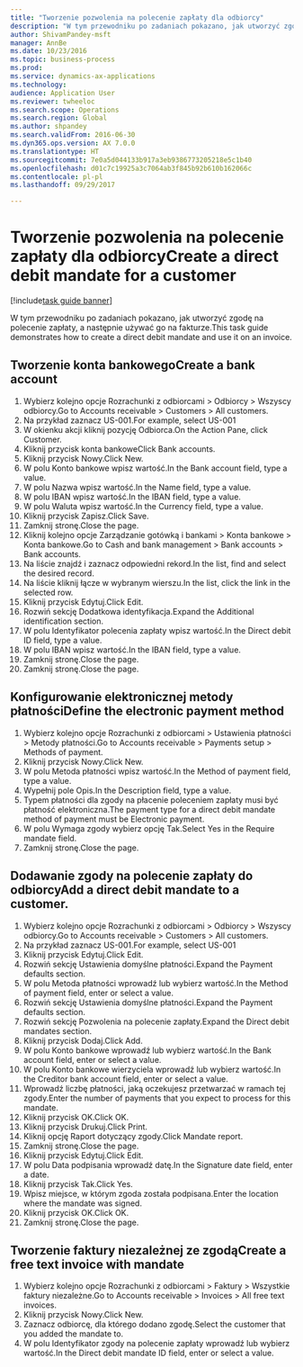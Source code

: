 ```yaml
--- 
title: "Tworzenie pozwolenia na polecenie zapłaty dla odbiorcy"
description: "W tym przewodniku po zadaniach pokazano, jak utworzyć zgodę na polecenie zapłaty, a następnie używać go na fakturze."
author: ShivamPandey-msft
manager: AnnBe
ms.date: 10/23/2016
ms.topic: business-process
ms.prod: 
ms.service: dynamics-ax-applications
ms.technology: 
audience: Application User
ms.reviewer: twheeloc
ms.search.scope: Operations
ms.search.region: Global
ms.author: shpandey
ms.search.validFrom: 2016-06-30
ms.dyn365.ops.version: AX 7.0.0
ms.translationtype: HT
ms.sourcegitcommit: 7e0a5d044133b917a3eb9386773205218e5c1b40
ms.openlocfilehash: d01c7c19925a3c7064ab3f845b92b610b162066c
ms.contentlocale: pl-pl
ms.lasthandoff: 09/29/2017

---
```

# <a name="create-a-direct-debit-mandate-for-a-customer"></a><span data-ttu-id="416e9-103">Tworzenie pozwolenia na polecenie zapłaty dla odbiorcy</span><span class="sxs-lookup"><span data-stu-id="416e9-103">Create a direct debit mandate for a customer</span></span>

[!include[task guide banner](../../includes/task-guide-banner.md)]

<span data-ttu-id="416e9-104">W tym przewodniku po zadaniach pokazano, jak utworzyć zgodę na polecenie zapłaty, a następnie używać go na fakturze.</span><span class="sxs-lookup"><span data-stu-id="416e9-104">This task guide demonstrates how to create a direct debit mandate and use it on an invoice.</span></span>


## <a name="create-a-bank-account"></a><span data-ttu-id="416e9-105">Tworzenie konta bankowego</span><span class="sxs-lookup"><span data-stu-id="416e9-105">Create a bank account</span></span>
1. <span data-ttu-id="416e9-106">Wybierz kolejno opcje Rozrachunki z odbiorcami > Odbiorcy > Wszyscy odbiorcy.</span><span class="sxs-lookup"><span data-stu-id="416e9-106">Go to Accounts receivable > Customers > All customers.</span></span>
2. <span data-ttu-id="416e9-107">Na przykład zaznacz US-001.</span><span class="sxs-lookup"><span data-stu-id="416e9-107">For example, select US-001</span></span>
3. <span data-ttu-id="416e9-108">W okienku akcji kliknij pozycję Odbiorca.</span><span class="sxs-lookup"><span data-stu-id="416e9-108">On the Action Pane, click Customer.</span></span>
4. <span data-ttu-id="416e9-109">Kliknij przycisk konta bankowe</span><span class="sxs-lookup"><span data-stu-id="416e9-109">Click Bank accounts.</span></span>
5. <span data-ttu-id="416e9-110">Kliknij przycisk Nowy.</span><span class="sxs-lookup"><span data-stu-id="416e9-110">Click New.</span></span>
6. <span data-ttu-id="416e9-111">W polu Konto bankowe wpisz wartość.</span><span class="sxs-lookup"><span data-stu-id="416e9-111">In the Bank account field, type a value.</span></span>
7. <span data-ttu-id="416e9-112">W polu Nazwa wpisz wartość.</span><span class="sxs-lookup"><span data-stu-id="416e9-112">In the Name field, type a value.</span></span>
8. <span data-ttu-id="416e9-113">W polu IBAN wpisz wartość.</span><span class="sxs-lookup"><span data-stu-id="416e9-113">In the IBAN field, type a value.</span></span>
9. <span data-ttu-id="416e9-114">W polu Waluta wpisz wartość.</span><span class="sxs-lookup"><span data-stu-id="416e9-114">In the Currency field, type a value.</span></span>
10. <span data-ttu-id="416e9-115">Kliknij przycisk Zapisz.</span><span class="sxs-lookup"><span data-stu-id="416e9-115">Click Save.</span></span>
11. <span data-ttu-id="416e9-116">Zamknij stronę.</span><span class="sxs-lookup"><span data-stu-id="416e9-116">Close the page.</span></span>
12. <span data-ttu-id="416e9-117">Kliknij kolejno opcje Zarządzanie gotówką i bankami > Konta bankowe > Konta bankowe.</span><span class="sxs-lookup"><span data-stu-id="416e9-117">Go to Cash and bank management > Bank accounts > Bank accounts.</span></span>
13. <span data-ttu-id="416e9-118">Na liście znajdź i zaznacz odpowiedni rekord.</span><span class="sxs-lookup"><span data-stu-id="416e9-118">In the list, find and select the desired record.</span></span>
14. <span data-ttu-id="416e9-119">Na liście kliknij łącze w wybranym wierszu.</span><span class="sxs-lookup"><span data-stu-id="416e9-119">In the list, click the link in the selected row.</span></span>
15. <span data-ttu-id="416e9-120">Kliknij przycisk Edytuj.</span><span class="sxs-lookup"><span data-stu-id="416e9-120">Click Edit.</span></span>
16. <span data-ttu-id="416e9-121">Rozwiń sekcję Dodatkowa identyfikacja.</span><span class="sxs-lookup"><span data-stu-id="416e9-121">Expand the Additional identification section.</span></span>
17. <span data-ttu-id="416e9-122">W polu Identyfikator polecenia zapłaty wpisz wartość.</span><span class="sxs-lookup"><span data-stu-id="416e9-122">In the Direct debit ID field, type a value.</span></span>
18. <span data-ttu-id="416e9-123">W polu IBAN wpisz wartość.</span><span class="sxs-lookup"><span data-stu-id="416e9-123">In the IBAN field, type a value.</span></span>
19. <span data-ttu-id="416e9-124">Zamknij stronę.</span><span class="sxs-lookup"><span data-stu-id="416e9-124">Close the page.</span></span>
20. <span data-ttu-id="416e9-125">Zamknij stronę.</span><span class="sxs-lookup"><span data-stu-id="416e9-125">Close the page.</span></span>

## <a name="define-the-electronic-payment-method"></a><span data-ttu-id="416e9-126">Konfigurowanie elektronicznej metody płatności</span><span class="sxs-lookup"><span data-stu-id="416e9-126">Define the electronic payment method</span></span>
1. <span data-ttu-id="416e9-127">Wybierz kolejno opcje Rozrachunki z odbiorcami > Ustawienia płatności > Metody płatności.</span><span class="sxs-lookup"><span data-stu-id="416e9-127">Go to Accounts receivable > Payments setup > Methods of payment.</span></span>
2. <span data-ttu-id="416e9-128">Kliknij przycisk Nowy.</span><span class="sxs-lookup"><span data-stu-id="416e9-128">Click New.</span></span>
3. <span data-ttu-id="416e9-129">W polu Metoda płatności wpisz wartość.</span><span class="sxs-lookup"><span data-stu-id="416e9-129">In the Method of payment field, type a value.</span></span>
4. <span data-ttu-id="416e9-130">Wypełnij pole Opis.</span><span class="sxs-lookup"><span data-stu-id="416e9-130">In the Description field, type a value.</span></span>
5. <span data-ttu-id="416e9-131">Typem płatności dla zgody na płacenie poleceniem zapłaty musi być płatność elektroniczna.</span><span class="sxs-lookup"><span data-stu-id="416e9-131">The payment type for a direct debit mandate method of payment must be Electronic payment.</span></span>
6. <span data-ttu-id="416e9-132">W polu Wymaga zgody wybierz opcję Tak.</span><span class="sxs-lookup"><span data-stu-id="416e9-132">Select Yes in the Require mandate field.</span></span>
7. <span data-ttu-id="416e9-133">Zamknij stronę.</span><span class="sxs-lookup"><span data-stu-id="416e9-133">Close the page.</span></span>

## <a name="add-a-direct-debit-mandate-to-a-customer"></a><span data-ttu-id="416e9-134">Dodawanie zgody na polecenie zapłaty do odbiorcy</span><span class="sxs-lookup"><span data-stu-id="416e9-134">Add a direct debit mandate to a customer.</span></span>
1. <span data-ttu-id="416e9-135">Wybierz kolejno opcje Rozrachunki z odbiorcami > Odbiorcy > Wszyscy odbiorcy.</span><span class="sxs-lookup"><span data-stu-id="416e9-135">Go to Accounts receivable > Customers > All customers.</span></span>
2. <span data-ttu-id="416e9-136">Na przykład zaznacz US-001.</span><span class="sxs-lookup"><span data-stu-id="416e9-136">For example, select US-001</span></span>
3. <span data-ttu-id="416e9-137">Kliknij przycisk Edytuj.</span><span class="sxs-lookup"><span data-stu-id="416e9-137">Click Edit.</span></span>
4. <span data-ttu-id="416e9-138">Rozwiń sekcję Ustawienia domyślne płatności.</span><span class="sxs-lookup"><span data-stu-id="416e9-138">Expand the Payment defaults section.</span></span>
5. <span data-ttu-id="416e9-139">W polu Metoda płatności wprowadź lub wybierz wartość.</span><span class="sxs-lookup"><span data-stu-id="416e9-139">In the Method of payment field, enter or select a value.</span></span>
6. <span data-ttu-id="416e9-140">Rozwiń sekcję Ustawienia domyślne płatności.</span><span class="sxs-lookup"><span data-stu-id="416e9-140">Expand the Payment defaults section.</span></span>
7. <span data-ttu-id="416e9-141">Rozwiń sekcję Pozwolenia na polecenie zapłaty.</span><span class="sxs-lookup"><span data-stu-id="416e9-141">Expand the Direct debit mandates section.</span></span>
8. <span data-ttu-id="416e9-142">Kliknij przycisk Dodaj.</span><span class="sxs-lookup"><span data-stu-id="416e9-142">Click Add.</span></span>
9. <span data-ttu-id="416e9-143">W polu Konto bankowe wprowadź lub wybierz wartość.</span><span class="sxs-lookup"><span data-stu-id="416e9-143">In the Bank account field, enter or select a value.</span></span>
10. <span data-ttu-id="416e9-144">W polu Konto bankowe wierzyciela wprowadź lub wybierz wartość.</span><span class="sxs-lookup"><span data-stu-id="416e9-144">In the Creditor bank account field, enter or select a value.</span></span>
11. <span data-ttu-id="416e9-145">Wprowadź liczbę płatności, jaką oczekujesz przetwarzać w ramach tej zgody.</span><span class="sxs-lookup"><span data-stu-id="416e9-145">Enter the number of payments that you expect to process for this mandate.</span></span>
12. <span data-ttu-id="416e9-146">Kliknij przycisk OK.</span><span class="sxs-lookup"><span data-stu-id="416e9-146">Click OK.</span></span>
13. <span data-ttu-id="416e9-147">Kliknij przycisk Drukuj.</span><span class="sxs-lookup"><span data-stu-id="416e9-147">Click Print.</span></span>
14. <span data-ttu-id="416e9-148">Kliknij opcję Raport dotyczący zgody.</span><span class="sxs-lookup"><span data-stu-id="416e9-148">Click Mandate report.</span></span>
15. <span data-ttu-id="416e9-149">Zamknij stronę.</span><span class="sxs-lookup"><span data-stu-id="416e9-149">Close the page.</span></span>
16. <span data-ttu-id="416e9-150">Kliknij przycisk Edytuj.</span><span class="sxs-lookup"><span data-stu-id="416e9-150">Click Edit.</span></span>
17. <span data-ttu-id="416e9-151">W polu Data podpisania wprowadź datę.</span><span class="sxs-lookup"><span data-stu-id="416e9-151">In the Signature date field, enter a date.</span></span>
18. <span data-ttu-id="416e9-152">Kliknij przycisk Tak.</span><span class="sxs-lookup"><span data-stu-id="416e9-152">Click Yes.</span></span>
19. <span data-ttu-id="416e9-153">Wpisz miejsce, w którym zgoda została podpisana.</span><span class="sxs-lookup"><span data-stu-id="416e9-153">Enter the location where the mandate was signed.</span></span>
20. <span data-ttu-id="416e9-154">Kliknij przycisk OK.</span><span class="sxs-lookup"><span data-stu-id="416e9-154">Click OK.</span></span>
21. <span data-ttu-id="416e9-155">Zamknij stronę.</span><span class="sxs-lookup"><span data-stu-id="416e9-155">Close the page.</span></span>

## <a name="create-a-free-text-invoice-with-mandate"></a><span data-ttu-id="416e9-156">Tworzenie faktury niezależnej ze zgodą</span><span class="sxs-lookup"><span data-stu-id="416e9-156">Create a free text invoice with mandate</span></span>
1. <span data-ttu-id="416e9-157">Wybierz kolejno opcje Rozrachunki z odbiorcami > Faktury > Wszystkie faktury niezależne.</span><span class="sxs-lookup"><span data-stu-id="416e9-157">Go to Accounts receivable > Invoices > All free text invoices.</span></span>
2. <span data-ttu-id="416e9-158">Kliknij przycisk Nowy.</span><span class="sxs-lookup"><span data-stu-id="416e9-158">Click New.</span></span>
3. <span data-ttu-id="416e9-159">Zaznacz odbiorcę, dla którego dodano zgodę.</span><span class="sxs-lookup"><span data-stu-id="416e9-159">Select the customer that you added the mandate to.</span></span>
4. <span data-ttu-id="416e9-160">W polu Identyfikator zgody na polecenie zapłaty wprowadź lub wybierz wartość.</span><span class="sxs-lookup"><span data-stu-id="416e9-160">In the Direct debit mandate ID field, enter or select a value.</span></span>


